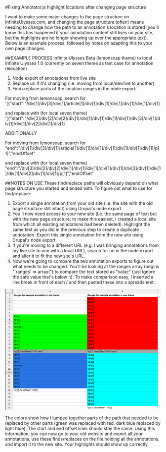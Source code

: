 #Fixing Annotator.js highlight locations after changing page structure

I want to make some major changes to the page structure on InfiniteUlysses.com, and changing the page structure (often) means needing to change how the path to an annotation's location is stored (you'll know this has happened if your annotation content still lives on your site, but the highlights are no longer showing up over the appropriate text). Below is an example process, followed by notes on adapting this to your own page changes.

##EXAMPLE PROCESS
Infinite Ulysses Beta (lemonsoap theme) to local Infinite Ulysses 1.0 (currently on seven theme as test case for annotation relocation)  
1. Node export of annotations from live site  
2. Replace uri if it's changing (i.e. moving from local/dev/live to another).  
3. Find+replace parts of the location ranges in the node export:

For moving from lemonsoap, search for 
'[{"start":"\/div[1]\/div[3]\/div[1]\/article[1]\/div[1]\/div[1]\/div[1]\/div[1]\/div[1]\/div[1]

and replace with (for local seven theme)
'[{"start":"\/div[3]\/div[2]\/div[2]\/div[1]\/div[1]\/div[1]\/div[1]\/div[1]\/div[3]\/div[1]\/div[1]\/div[1]\/div[2]\/div[1]\/div[1]

ADDITIONALLY

For moving from lemonsoap, search for
"end":"\/div[1]\/div[3]\/div[1]\/article[1]\/div[1]\/div[1]\/div[1]\/div[1]\/div[1]\/div[1]\/p[1]","endOffset"

and replace with (for local seven theme)
"end":"\/div[3]\/div[2]\/div[2]\/div[1]\/div[1]\/div[1]\/div[1]\/div[1]\/div[3]\/div[1]\/div[1]\/div[1]\/div[2]\/div[1]\/div[1]\/p[1]","endOffset"

##NOTES ON USE
These find/replace paths will obviously depend on what page structure you started and ended with. To figure out what to use for find/replace:  
1. Export a single annotation from your old site (i.e. the site with the old page structure still intact) using Drupal's node export.  
2. You'll now need access to your new site (i.e. the same page of text but with the new page structure; to make this easiest, I created a local site from which all existing annotations had been deleted). Highlight the same text as you did in the previous step to create a duplicate annotation. Export this single annotation from the new site using Drupal's node export.  
3. If you're moving to a different URL (e.g. I was bringing annotations from my live site to one with a local URL), search for uri in the node export and alter it to fit the new site's URL.  
4. Now we're going to compare the two annotation exports to figure out what needs to be changed. You'll be looking at the ranges array (begins "'ranges' => array(") to compare the text stored as "value" (just ignore the safe value that's below it). To make comparison easy, I inserted a line break in front of each \/ and then pasted these into a spreadsheet:  

![Screenshot of spreadsheet used to compare annotation location paths](https://raw.githubusercontent.com/amandavisconti/infinite-ulysses-public/master/Technical%20Instructions/RangeSpreadsheetExample.png)  

The colors show how I lumped together parts of the path that needed to be replaced by other parts (green was replaced with red, dark blue replaced by light blue). The start and end offset lines should stay the same. Using this information, you can now go to your old website and export all your annotations, use these finds/replaces on the file holding all the annotations, and import it to the new site. Your highlights should show up correctly.
